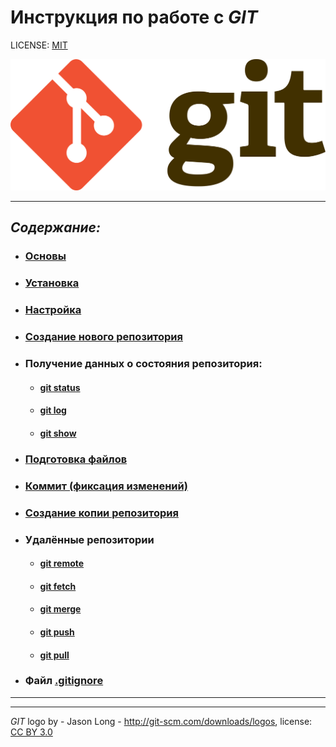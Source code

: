 # Инструкция по работе с *GIT*

LICENSE: [MIT](./license.md)

![git-logo](./assets/git-logo.png)

---

## ***Содержание:***
* ### [Основы](./basics.md)
* ### [Установка](./install.md)
* ### [Настройка](./config.md) 
* ### [Создание нового репозитория](./init.md)
* ### Получение данных о состояния репозитория:
  * #### [git status](./status.md)
  * #### [git log](./log.md)
  * #### [git show](./show.md)
* ### [Подготовка файлов](./add.md)
* ### [Коммит (фиксация изменений)](./commit.md)
* ### [Создание копии репозитория](./clone.md)
* ### Удалённые репозитории
  * #### [git remote](./remote.md)
  * #### [git fetch](./fetch.md)
  * #### [git merge](./merge.md)
  * #### [git push](./push.md)
  * #### [git pull](./pull.md)

* ### Файл [.gitignore](./ignore.md)

---









---

*GIT* logo by - Jason Long - http://git-scm.com/downloads/logos, license: [CC BY 3.0](https://creativecommons.org/licenses/by/3.0/) 